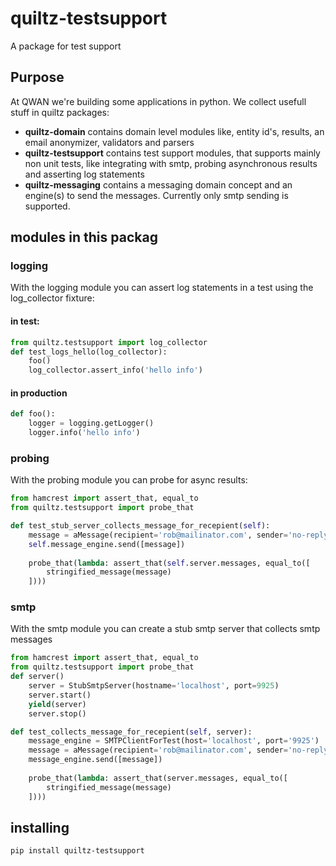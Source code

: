 # quiltz-testsupport

A package for test support

## Purpose

At QWAN we're building some applications in python. We collect usefull stuff in quiltz packages:

* **quiltz-domain**
  contains domain level modules like, entity id's, results, an email anonymizer, validators and parsers
* **quiltz-testsupport**
  contains test support modules, that supports mainly non unit tests, like integrating with smtp,  probing asynchronous results and asserting log statements
* **quiltz-messaging**
  contains a messaging domain concept and an engine(s) to send the messages. Currently only smtp sending is supported.

## modules in this packag

### logging
With the logging module you can assert log statements in a test using the log_collector fixture:

#### in test:
```python
from quiltz.testsupport import log_collector
def test_logs_hello(log_collector):
    foo()
    log_collector.assert_info('hello info')
```

#### in production
```python
def foo():
    logger = logging.getLogger()
    logger.info('hello info')
```

### probing
With the probing module you can probe for async results:

```python
from hamcrest import assert_that, equal_to
from quiltz.testsupport import probe_that

def test_stub_server_collects_message_for_recepient(self):        
    message = aMessage(recipient='rob@mailinator.com', sender='no-reply@qwan.eu', subject='test', body='hello test')
    self.message_engine.send([message])
    
    probe_that(lambda: assert_that(self.server.messages, equal_to([
        stringified_message(message)
    ])))
```

### smtp
With the smtp module you can create a stub smtp server that collects smtp messages

```python
from hamcrest import assert_that, equal_to
from quiltz.testsupport import probe_that
def server()
    server = StubSmtpServer(hostname='localhost', port=9925)
    server.start()
    yield(server)
    server.stop()

def test_collects_message_for_recepient(self, server): 
    message_engine = SMTPClientForTest(host='localhost', port='9925')
    message = aMessage(recipient='rob@mailinator.com', sender='no-reply@qwan.eu', subject='test', body='hello test')
    message_engine.send([message])
    
    probe_that(lambda: assert_that(server.messages, equal_to([
        stringified_message(message)
    ])))
```

## installing 

```bash
pip install quiltz-testsupport
```

